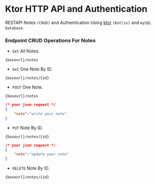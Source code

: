 # Ktor HTTP API and Authentication
RESTAPI Notes `(CRUD)` and Authentication Using [ktor](https://ktor.io/) `(Kotlin)` and `mySQL Database`.


### Endpoint CRUD Operations For Notes

- `Get` All Notes.
  
```
{baseurl}/notes
```

- `Get` One Note By ID.
  
```
{baseurl}/notes/{id}
```

- `POST` One Note.
  
```
{baseurl}/notes
```

```JSON
/* your json request */
{
    "note":"write your note"
}
```

- `PUT` Note By ID.
  
```
{baseurl}/notes/{id}
```

```JSON
/* your json request */
{
    "note":"update your note"
}
```

- `DELETE` Note By ID.
  
```
{baseurl}/notes/{id}
```


